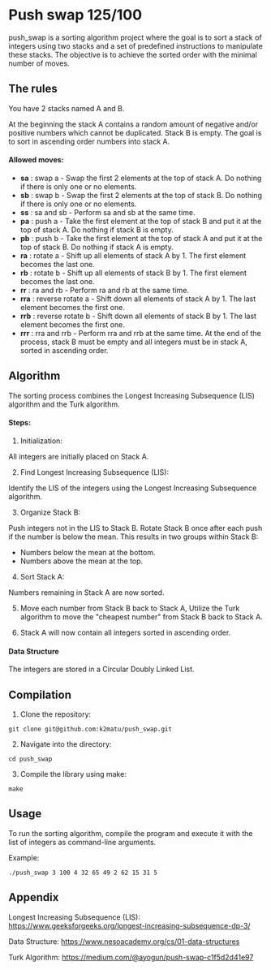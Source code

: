 # Push swap 125/100
push_swap is a sorting algorithm project where the goal is to sort a stack of integers using two stacks and a set of predefined instructions to manipulate these stacks. The objective is to achieve the sorted order with the minimal number of moves.

## The rules
You have 2 stacks named A and B.

At the beginning the stack A contains a random amount of negative and/or positive numbers which cannot be duplicated. Stack B is empty.
The goal is to sort in ascending order numbers into stack A. 

#### Allowed moves:

- **sa** : swap a - Swap the first 2 elements at the top of stack A. Do nothing if there is only one or no elements.
- **sb** : swap b - Swap the first 2 elements at the top of stack B. Do nothing if there is only one or no elements.
- **ss** : sa and sb - Perform sa and sb at the same time.
- **pa** : push a - Take the first element at the top of stack B and put it at the top of stack A. Do nothing if stack B is empty.
- **pb** : push b - Take the first element at the top of stack A and put it at the top of stack B. Do nothing if stack A is empty.
- **ra** : rotate a - Shift up all elements of stack A by 1. The first element becomes the last one.
- **rb** : rotate b - Shift up all elements of stack B by 1. The first element becomes the last one.
- **rr** : ra and rb - Perform ra and rb at the same time.
- **rra** : reverse rotate a - Shift down all elements of stack A by 1. The last element becomes the first one.
- **rrb** : reverse rotate b - Shift down all elements of stack B by 1. The last element becomes the first one.
- **rrr** : rra and rrb - Perform rra and rrb at the same time.
At the end of the process, stack B must be empty and all integers must be in stack A, sorted in ascending order.


## Algorithm 
The sorting process combines the Longest Increasing Subsequence (LIS) algorithm and the Turk algorithm.

#### Steps:
1. Initialization:

All integers are initially placed on Stack A.

2. Find Longest Increasing Subsequence (LIS):

Identify the LIS of the integers using the Longest Increasing Subsequence algorithm.

3. Organize Stack B:

Push integers not in the LIS to Stack B.
Rotate Stack B once after each push if the number is below the mean. This results in two groups within Stack B:
- Numbers below the mean at the bottom.
- Numbers above the mean at the top.

4. Sort Stack A:

Numbers remaining in Stack A are now sorted.

5. Move each number from Stack B back to Stack A, 
Utilize the Turk algorithm to move the "cheapest number" from Stack B back to Stack A.

6. Stack A will now contain all integers sorted in ascending order.

#### Data Structure
The integers are stored in a Circular Doubly Linked List.

## Compilation
1. Clone the repository:
```
git clone git@github.com:k2matu/push_swap.git
````
2. Navigate into the directory:
```
cd push_swap
```
3. Compile the library using make:
```
make
```

## Usage
To run the sorting algorithm, compile the program and execute it with the list of integers as command-line arguments.

Example:
```
./push_swap 3 100 4 32 65 49 2 62 15 31 5
```


## Appendix
Longest Increasing Subsequence (LIS): 
https://www.geeksforgeeks.org/longest-increasing-subsequence-dp-3/

Data Structure:
https://www.nesoacademy.org/cs/01-data-structures

Turk Algorithm:
https://medium.com/@ayogun/push-swap-c1f5d2d41e97


